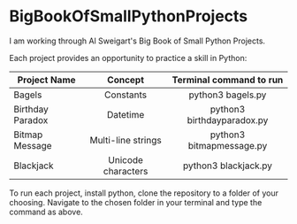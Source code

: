 # BigBookOfSmallPythonProjects

I am working through Al Sweigart's Big Book of Small Python Projects.

Each project provides an opportunity to practice a skill in Python:


| Project Name     | Concept            | Terminal command to run    |
| ---------------- |:------------------:| :-------------------------:|
| Bagels           | Constants          | python3 bagels.py          |
| Birthday Paradox | Datetime           | python3 birthdayparadox.py |
| Bitmap Message   | Multi-line strings | python3 bitmapmessage.py   |
| Blackjack        | Unicode characters | python3 blackjack.py


To run each project, install python, clone the repository to a folder of your choosing. Navigate to the chosen folder in your terminal and type the command as above.
